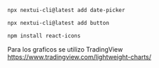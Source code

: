 ```bash
npx nextui-cli@latest add date-picker

npx nextui-cli@latest add button

npm install react-icons
```

Para los graficos se utilizo TradingView
https://www.tradingview.com/lightweight-charts/